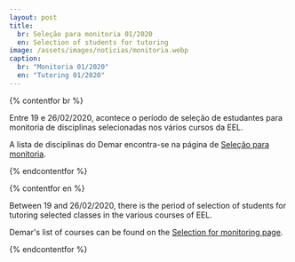 ```yaml
---
layout: post
title:
  br: Seleção para monitoria 01/2020
  en: Selection of students for tutoring
image: /assets/images/noticias/monitoria.webp
caption:
  br: "Monitoria 01/2020"
  en: "Tutoring 01/2020"
---
```


{% contentfor br %}

Entre 19 e 26/02/2020, acontece o período de seleção de estudantes para monitoria de disciplinas selecionadas nos vários cursos da EEL. 

A lista de disciplinas do Demar encontra-se na página de [Seleção para monitoria]({{site.baseurl}}/monitoria/).

{% endcontentfor %}

{% contentfor en %}

Between 19 and 26/02/2020, there is the period of selection of students for tutoring selected classes in the various courses of EEL.

Demar's list of courses can be found on the [Selection for monitoring page]({{site.baseurl}}/en/monitoria/).

{% endcontentfor %}
